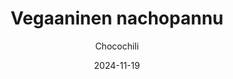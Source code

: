 ---
title: "Vegaaninen nachopannu"
image: "https://vegaanibotti.lauravuo.me/2024/11/2024-11-19_small.png"
date: 2024-11-19
receipt_url: "https://chocochili.net/2020/02/vegaaninen-nachopannu/"
author: "Chocochili"
---